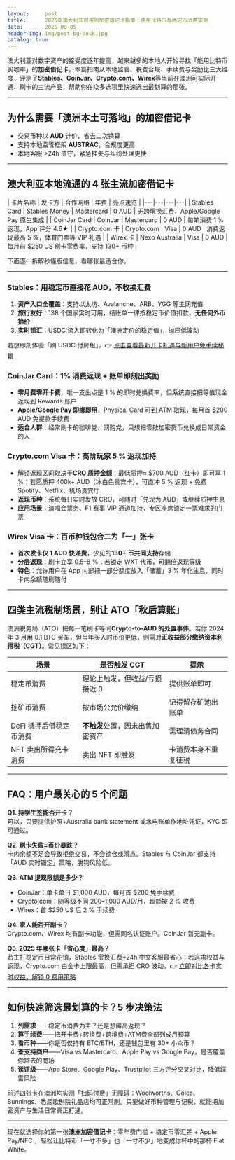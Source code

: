 ```yaml
---
layout:     post
title:      2025年澳大利亚可用的加密借记卡指南：使用比特币与稳定币消费实测
date:       2025-09-05
header-img: img/post-bg-desk.jpg
catalog: true
---
```


澳大利亚对数字资产的接受度逐年提高，越来越多的本地人开始寻找「能用比特币买咖啡」的**加密借记卡**。本篇指南从本地监管、税费合规、手续费与奖励比三大维度，评测了**Stables、CoinJar、Crypto.com、Wirex**等当前在澳洲可实际开通、刷卡的主流产品，帮助你在众多选项里快速选出最划算的那张。

---

## 为什么需要「澳洲本土可落地」的加密借记卡

- 交易币种以 **AUD** 计价，省去二次换算
- 支持本地监管框架 **AUSTRAC**，合规度更高
- 本地客服 >24h 值守，紧急挂失与纠纷处理更快

---

## 澳大利亚本地流通的 4 张主流加密借记卡

| 卡片名称 | 发卡方 | 合作网络 | 年费 | 亮点速览 |
|---|---|---|---|
| Stables Card | Stables Money | Mastercard | 0 AUD | 无跨境换汇费，Apple/Google Pay 原生集成 |
| CoinJar Card | CoinJar | Mastercard | 0 AUD | 每笔消费 1 %返现，App 评分 4.6★ |
| Crypto.com 卡 | Crypto.com | Visa | 0 AUD | 消费返现最高 5 %，体育门票等 VIP 礼遇 |
| Wirex 卡 | Nexo Australia | Visa | 0 AUD | 每月前 $250 US 刷卡零费率，支持 130+ 币种 |

下面逐一拆解秒懂版信息，看哪张最适合你。

---

### Stables：用稳定币直接花 AUD，不收换汇费

1. **资产入口全覆盖**：支持以太坊、Avalanche、ARB、YGG 等主网充值
2. **旅行友好**：138 个国家实时可用，结账单一律按稳定币价值扣款，**无任何外币抬价**
3. **实时锁汇**：USDC 流入即转化为「澳洲定价的稳定值」，抛压低波动

若想即刻体验「刷 USDC 付房租」，👉 [点击查看最新开卡礼遇与新用户免手续秘籍](https://okxdog.com/)

### CoinJar Card：1% 消费返现 + 账单即刻出奖励

- **零月费零开卡费**，唯一支出点是 1 % 的即时兑换费率，但系统直接把等值现金返现到 Rewards 账户
- **Apple/Google Pay 即绑即用**，Physical Card 可到 ATM 取现，每月首 $200 AUD 免提款手续费
- **适合人群**：经常刷卡的咖啡党、网购党，只想把零散加密货币兑换成日常资金的人

### Crypto.com Visa 卡：高阶玩家 5 % 返现加持

- 解锁返现区间取决于**CRO 质押金额**：最低质押≈ $700 AUD（红卡）即可享 1 %；若愿质押 400k+ AUD（冰白色贵宾卡），可直冲 5 % 返现 + 免费 Spotify、Netflix、机场贵宾厅
- **返现币种**：系统每日实时发放 CRO，可随时「兑现为 AUD」或继续质押生息
- **应用场景**：演唱会票务、F1 赛事 VIP 通道加持，专区座席锁定一票难求的门票

### Wirex Visa 卡：百币种钱包合二为「一」张卡

- **首次发卡仅 1 AUD 快递费**，少见的**130+ 币共同支持**存储
- **分层返现**：刷卡立享 0.5–8 %；若锁定 WXT 代币，可翻倍返现等级
- **特色**：允许用户在 App 内部把一部分额度放入「储蓄」3 % 年化生息，同时卡内余额随刷随付

---

## 四类主流税制场景，别让 ATO「秋后算账」

澳洲税务局（ATO）把每一笔刷卡等同**Crypto-to-AUD 的处置事件**。若你 2024 年 3 月用 0.1 BTC 买车，但当年买入时币价更低，则需对**正收益部分缴纳资本利得税（CGT）**。常见误区如下：

| 场景 | 是否触发 CGT | 提示 |
|---|---|---|
| 稳定币消费 | 理论上触发，但收益/亏损接近 0 | 提供账单即可 |
| 挖矿币消费 | 按市场公允价缴纳 | 记得留存矿池出账单 |
| DeFi 抵押后借稳定币消费 | **不触发**处置，因未出售加密资产 | 需理清债务合同 |
| NFT 卖出所得充卡消费 | 卖出 NFT 即触发 | 卡消费本身不重复征税 |

---

## FAQ：用户最关心的 5 个问题

**Q1. 持学生签能否开卡？**  
可以，只要提供护照+Australia bank statement 或水电账单作地址凭证，KYC 即可通过。

**Q2. 刷卡失败=币价暴跌？**  
卡内余额不足会导致拒绝交易，不会锁仓或滑点。Stables 与 CoinJar 都支持「AUD 实时锚定」策略，脱钩风险低。

**Q3. ATM 提现限额是多少？**  
- CoinJar：单卡单日 $1,000 AUD，每月首 $200 免手续费  
- Crypto.com：随等级不同 200–1,000 AUD/月，超额按 2 % 收费  
- Wirex：首 $250 US 后 2 % 手续费

**Q4. 家人能否开副卡？**  
Crypto.com、Wirex 均有副卡功能，但需同名认证账户。CoinJar 暂无副卡。

**Q5. 2025 年哪张卡「省心度」最高？**  
若主打稳定币日常花销，Stables 零换汇费+24h 中文客服最省心；若追求权益与返现，Crypto.com 白金卡上限最高，但需承担 CRO 波动。👉 [立即对比各卡实时权益，解锁 0 费用策略](https://okxdog.com/)

---

## 如何快速筛选最划算的卡？5 步决策法

1. **列需求**——稳定币消费为主？还是想薅高返现？
2. **算手续费**——把开卡费+转换费+跨境费+ATM费全部列成月预算
3. **看币种**——你是否仅持有 BTC/ETH，还是钱包里有 30+ 小众币？
4. **查支持商户**——Visa vs Mastercard、Apple Pay vs Google Pay，是否覆盖你常去的商场
5. **读评级**——App Store、Google Play、Trustpilot 三方评分交叉对比，降低踩雷风险

前述四张卡在澳洲均实测「扫码付费」无障碍：Woolworths、Coles、Bunnings、悉尼歌剧院礼品店均可正常刷。只要做好币种管理与记税，就能把加密资产与生活日常真正打通。

---

现在就选择你的第一张**澳洲加密借记卡**：零年费门槛 + 稳定币零汇差 + Apple Pay/NFC ，轻松让比特币「一寸不多」也「一寸不少」地变成你杯中的那杯 Flat White。